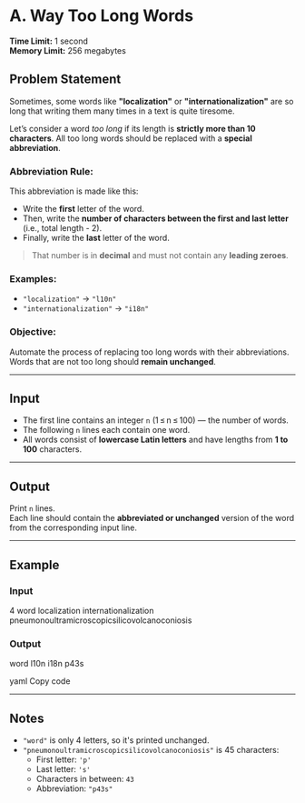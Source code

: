 # A. Way Too Long Words

**Time Limit:** 1 second  
**Memory Limit:** 256 megabytes

## Problem Statement

Sometimes, some words like **"localization"** or **"internationalization"** are so long that writing them many times in a text is quite tiresome.

Let’s consider a word *too long* if its length is **strictly more than 10 characters**. All too long words should be replaced with a **special abbreviation**.

### Abbreviation Rule:
This abbreviation is made like this:
- Write the **first** letter of the word.
- Then, write the **number of characters between the first and last letter** (i.e., total length - 2).
- Finally, write the **last** letter of the word.

> That number is in **decimal** and must not contain any **leading zeroes**.

### Examples:
- `"localization"` → `"l10n"`
- `"internationalization"` → `"i18n"`

### Objective:
Automate the process of replacing too long words with their abbreviations. Words that are not too long should **remain unchanged**.

---

## Input

- The first line contains an integer `n` (1 ≤ n ≤ 100) — the number of words.
- The following `n` lines each contain one word.  
- All words consist of **lowercase Latin letters** and have lengths from **1 to 100** characters.

---

## Output

Print `n` lines.  
Each line should contain the **abbreviated or unchanged** version of the word from the corresponding input line.

---

## Example

### Input

4
word
localization
internationalization
pneumonoultramicroscopicsilicovolcanoconiosis

### Output

word
l10n
i18n
p43s

yaml
Copy code


---

## Notes

- `"word"` is only 4 letters, so it's printed unchanged.
- `"pneumonoultramicroscopicsilicovolcanoconiosis"` is 45 characters:
  - First letter: `'p'`
  - Last letter: `'s'`
  - Characters in between: `43`
  - Abbreviation: `"p43s"`
